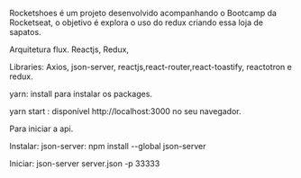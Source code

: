 Rocketshoes é um projeto desenvolvido acompanhando o Bootcamp da Rocketseat, o objetivo é explora o uso do redux criando essa loja de sapatos.

Arquitetura flux.
Reactjs,
Redux,

Libraries: Axios, json-server, reactjs,react-router,react-toastify, reactotron e redux.

yarn: install para instalar os packages.

yarn start : disponível http://localhost:3000 no seu navegador.

Para iniciar a api.

Instalar: json-server: npm install --global json-server

Iniciar: json-server server.json -p 33333



